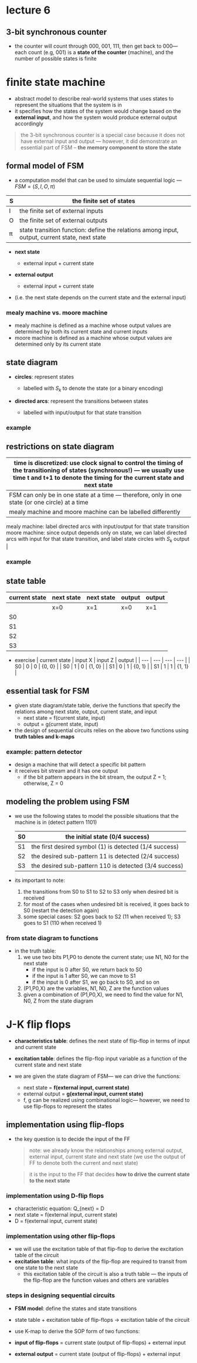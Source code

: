 # lecture 6

## 3-bit synchronous counter
- the counter will count through 000, 001, 111, then get back to 000— each count (e.g, 001) is a **state of the counter** (machine), and the number of possible states is finite

# finite state machine
- abstract model to describe real-world systems that uses states to represent the situations that the system is in
- it specifies how the states of the system would change based on the **external input**, and how the system would produce external output accordingly

> the 3-bit synchronous counter is a special case because it does not have external input and output — however, it did demonstrate an essential part of FSM – **the memory component to store the state**

## formal model of FSM
- a computation model that can be used to simulate sequential logic — $FSM = ( S, I, O, π)$

| S | the finite set of states |
| --- | --- |
| I | the finite set of external inputs |
| O | the finite set of external outputs |
| π | state transition function: define the relations among input, output, current state, next state |

- **next state**
    - external input + current state

- **external output**
    - external input + current state
- (i.e. the next state depends on the current state and the external input)

### mealy machine vs. moore machine
- mealy machine is defined as a machine whose output values are determined by both its current state and current inputs
- moore machine is defined as a machine whose output values are determined only by its current state

## state diagram
- **circles**: represent states
    - labelled with $S_k$ to denote the state (or a binary encoding)

- **directed arcs**: represent the transitions between states
    - labelled with input/output for that state transition

### example

## restrictions on state diagram
| time is discretized: use clock signal to control the timing of the transitioning of states (synchronous!) — we usually use time t and t+1 to denote the timing for the current state and next state |
| --- |
| FSM can only be in one state at a time — therefore, only in one state (or one circle) at a time |
| mealy machine and moore machine can be labelled differently

mealy machine: label directed arcs with input/output for that state transition
moore machine: since output depends only on state, we can label directed arcs with input for that state transition, and label state circles with $S_k$ output |

### example

## state table

| current state | next state | next state | output | output |
| --- | --- | --- | --- | --- |
|  | x=0 | x=1 | x=0 | x=1 |
| S0 |  |  |  |  |
| S1 |  |  |  |  |
| S2 |  |  |  |  |
| S3 |  |  |  |  |
- exercise
    | current state | input X | input Z | output  |
    | --- | --- | --- | --- |
    | S0 | 0 | 0 | {0, 0} |
    | S0 | 1 | 0 | {1, 0} |
    | S1 | 0 | 1 | {0, 1} |
    | S1 | 1 | 1 | {1, 1} |
    

## essential task for FSM
- given state diagram/state table, derive the functions that specify the relations among next state, output, current state, and input
    - next state = f(current state, input)
    - output = g(current state, input)
- the design of sequential circuits relies on the above two functions using **truth tables and k-maps**

### example: pattern detector
- design a machine that will detect a specific bit pattern
- it receives bit stream and it has one output
    - if the bit pattern appears in the bit stream, the output Z = 1; otherwise, Z = 0

## modeling the problem using FSM
- we use the following states to model the possible situations that the machine is in (detect pattern 1101)
    
    | S0 | the initial state (0/4 success) |
    | --- | --- |
    | S1 | the first desired symbol (1) is detected (1/4 success) |
    | S2 | the desired sub-pattern 11 is detected (2/4 success) |
    | S3 | the desired sub-pattern 110 is detected (3/4 success) |

- its important to note:
    1. the transitions from S0 to S1 to S2 to S3 only when desired bit is received
    2. for most of the cases when undesired bit is received, it goes back to S0 (restart the detection again)
    3. some special cases: S2 goes back to S2 (11 when received 1); S3 goes to S1 (110 when received 1)

### from state diagram to functions
- in the truth table:
    1. we use two bits P1,P0 to denote the current state; use N1, N0 for the next state
        - if the input is 0 after S0, we return back to S0
        - if the input is 1 after S0, we can move to S1
        - if the input is 0 after S1, we go back to S0, and so on
    2. (P1,P0,X) are the variables, N1, N0, Z are the function values
    3. given a combination of (P1,P0,X), we need to find the value for N1, N0, Z from the state diagram

# J-K flip flops
- **characteristics table**: defines the next state of flip-flop in terms of input and current state 
- **excitation table**: defines the flip-flop input variable as a function of the current state and next state

- we are given the state diagram of FSM— we can drive the functions:
    - next state = **f(external input, current state)**
    - external output = **g(external input, current state)**
    - f, g can be realized using combinational logic— however, we need to use flip-flops to represent the states

## implementation using flip-flops
- the key question is to decide the input of the FF
    
    > note: we already know the relationships among external output, external input, current state and next state (we use the output of FF to denote both the current and next state)
    
    > it is the input to the FF that decides **how to drive the current state to the next state**

### implementation using D-flip flops
- characteristic equation: Q_{next} = D
- next state = f(external input, current state)
- D = f(external input, current state)

### implementation using other flip-flops
- we will use the excitation table of that flip-flop to derive the excitation table of the circuit
- **excitation table**: what inputs of the flip-flop are required to transit from one state to the next state
    - this excitation table of the circuit is also a truth table — the inputs of the flip-flop are the function values and others are variables

### steps in designing sequential circuits
- **FSM model**: define the states and state transitions
- state table + excitation table of flip-flops → excitation table of the circuit
    
- use K-map to derive the SOP form of two functions:

- **input of flip-flops** = current state (output of flip-flops) + external input

- **external output** = current state (output of flip-flops) + external input

